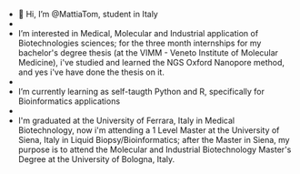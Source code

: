 - 👋 Hi, I’m @MattiaTom, student in Italy
- 
-  I’m interested in Medical, Molecular and Industrial application of Biotechnologies sciences; for the three month internships for my bachelor's degree thesis (at the VIMM - Veneto Institute of Molecular Medicine), i've studied and learned the NGS Oxford Nanopore method, and yes i've have done the thesis on it.
-  
-  I’m currently learning as self-taugth Python and R, specifically for Bioinformatics applications
-  
-  I'm graduated at the University of Ferrara, Italy in Medical Biotechnology, now i'm attending a 1 Level Master at the University of Siena, Italy in Liquid Biopsy/Bioinformatics; after the Master in Siena, my purpose is to attend the Molecular and Industrial Biotechnology Master's Degree at the University of Bologna, Italy.
